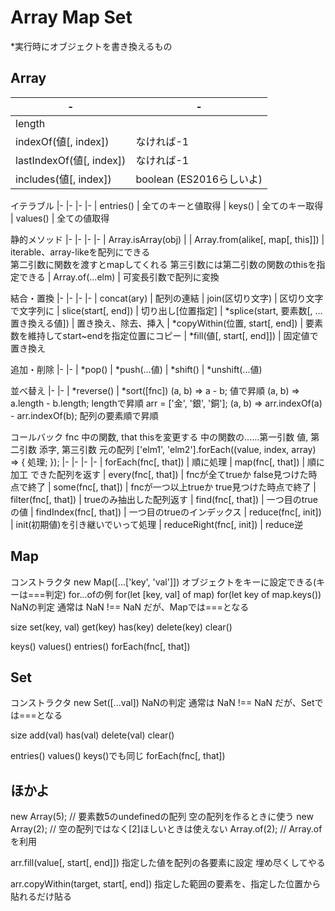# Array Map Set
*実行時にオブジェクトを書き換えるもの

## Array
|- |-
|- |-
| length                   | 
| indexOf(値[, index])     | なければ-1
| lastIndexOf(値[, index]) | なければ-1
| includes(値[, index])    | boolean (ES2016らしいよ)

イテラブル
|- |-
|- |-
| entries() | 全てのキーと値取得
| keys()    | 全てのキー取得
| values()  | 全ての値取得

静的メソッド
|- |-
|- |-
| Array.isArray(obj)               | 
| Array.from(alike[, map[, this]]) | iterable、array-likeを配列にできる<br>第二引数に関数を渡すとmapしてくれる 第三引数には第二引数の関数のthisを指定できる
| Array.of(...elm)                 | 可変長引数で配列に変換

結合・置換
|- |-
|- |-
| concat(ary)                             | 配列の連結
| join(区切り文字)                         | 区切り文字で文字列に
| slice(start[, end])                     | 切り出し[位置指定]
| *splice(start, 要素数[, ...置き換える値]) | 置き換え、除去、挿入
| *copyWithin(位置, start[, end])          | 要素数を維持してstart~endを指定位置にコピー
| *fill(値[, start[, end]])                | 固定値で置き換え

追加・削除
|-
|-
| *pop()
| *push(...値)
| *shift()
| *unshift(...値)

並べ替え
|-
|-
| *reverse()
| *sort([fnc])
  (a, b) => a - b;                値で昇順
  (a, b) => a.length - b.length;  lengthで昇順
  arr = ['金', '銀', '銅'];
  (a, b) => arr.indexOf(a) - arr.indexOf(b);  配列の要素順で昇順

コールバック
  fnc 中の関数, that thisを変更する
  中の関数の……第一引数 値, 第二引数 添字, 第三引数 元の配列
  ['elm1', 'elm2'].forEach((value, index, array) => { 処理; });
|- |-
|- |-
| forEach(fnc[, that])     | 順に処理
| map(fnc[, that])         | 順に加工 できた配列を返す
| every(fnc[, that])       | fncが全てtrueか false見つけた時点で終了
| some(fnc[, that])        | fncが一つ以上trueか true見つけた時点で終了
| filter(fnc[, that])      | trueのみ抽出した配列返す
| find(fnc[, that])        | 一つ目のtrueの値
| findIndex(fnc[, that])   | 一つ目のtrueのインデックス
| reduce(fnc[, init])      | init(初期値)を引き継いでいって処理
| reduceRight(fnc[, init]) | reduce逆

## Map
コンストラクタ
  new Map([...['key', 'val']])
オブジェクトをキーに設定できる(キーは===判定)
for...ofの例
  for(let [key, val] of map)
  for(let key of map.keys())
NaNの判定
  通常は NaN !== NaN だが、Mapでは===となる

size
set(key, val)
get(key)
has(key)
delete(key)
clear()

keys()
values()
entries()
forEach(fnc[, that])

## Set
コンストラクタ
  new Set([...val])
NaNの判定
  通常は NaN !== NaN だが、Setでは===となる

size
add(val)
has(val)
delete(val)
clear()

entries()
values()      keys()でも同じ
forEach(fnc[, that])


## ほかよ
new Array(5); // 要素数5のundefinedの配列 空の配列を作るときに使う
new Array(2); // 空の配列ではなく[2]ほしいときは使えない
Array.of(2);  // Array.ofを利用

arr.fill(value[, start[, end]])
  指定した値を配列の各要素に設定 埋め尽くしてやる
  <script>
  let arr = new Array(5);
  arr.fill('X');      // ['X', 'X', 'X', 'X', 'X'] 'X' で 全部
  arr.fill('A', 2, 3) // ['X', 'X', 'A', 'X', 'X'] 'A' で 2-3
  arr.fill('B', 3)    // ['X', 'X', 'A', 'B', 'B'] 'B' で 3-
  arr.fill('C', -2)   // ['X', 'X', 'A', 'C', 'C'] 'C' で -2-
  </script>
arr.copyWithin(target, start[, end])
  指定した範囲の要素を、指定した位置から貼れるだけ貼る
  <script>
  let arr = [0, 1, 2, 3, 4, 5];
  arr.copyWithin(2, 4);    // [0, 1, 4, 5, 4, 5] 4-  で 2-
  arr.copyWithin(3, 1, 2); // [0, 1, 4, 1, 4, 5] 1-2 で 3-
  arr.copyWithin(0, 1);    // [1, 4, 1, 4, 5, 5] 1-  で 0-
  </script>
